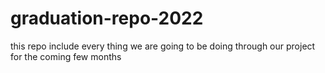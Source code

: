 # graduation-repo-2022
 this repo include every thing we are going to be doing through our project for the coming few months
